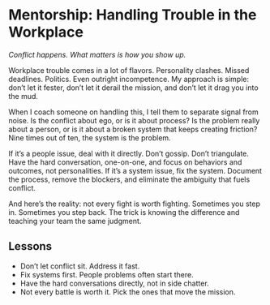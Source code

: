 # Mentorship: Handling Trouble in the Workplace
*Conflict happens. What matters is how you show up.*

Workplace trouble comes in a lot of flavors. Personality clashes. Missed deadlines. Politics. Even outright incompetence. My approach is simple: don’t let it fester, don’t let it derail the mission, and don’t let it drag you into the mud.

When I coach someone on handling this, I tell them to separate signal from noise. Is the conflict about ego, or is it about process? Is the problem really about a person, or is it about a broken system that keeps creating friction? Nine times out of ten, the system is the problem.

If it’s a people issue, deal with it directly. Don’t gossip. Don’t triangulate. Have the hard conversation, one-on-one, and focus on behaviors and outcomes, not personalities. If it’s a system issue, fix the system. Document the process, remove the blockers, and eliminate the ambiguity that fuels conflict.

And here’s the reality: not every fight is worth fighting. Sometimes you step in. Sometimes you step back. The trick is knowing the difference and teaching your team the same judgment.

## Lessons
- Don’t let conflict sit. Address it fast.  
- Fix systems first. People problems often start there.  
- Have the hard conversations directly, not in side chatter.  
- Not every battle is worth it. Pick the ones that move the mission.
